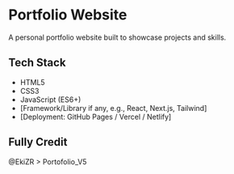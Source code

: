 # Portfolio Website

A personal portfolio website built to showcase projects and skills.

## Tech Stack
- HTML5  
- CSS3  
- JavaScript (ES6+)  
- [Framework/Library if any, e.g., React, Next.js, Tailwind]  
- [Deployment: GitHub Pages / Vercel / Netlify]

## Fully Credit
 
@EkiZR > Portofolio_V5
